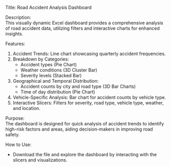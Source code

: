 Title: Road Accident Analysis Dashboard  

Description:  
This visually dynamic Excel dashboard provides a comprehensive analysis of road accident data, utilizing filters and interactive charts for enhanced insights.  

Features:  
1. Accident Trends: Line chart showcasing quarterly accident frequencies.  
2. Breakdown by Categories:  
   - Accident types (Pie Chart)  
   - Weather conditions (3D Cluster Bar)  
   - Severity levels (Stacked Bar)  
3. Geographical and Temporal Distribution:  
   - Accident counts by city and road type (3D Bar Charts)  
   - Time of day distribution (Pie Chart)  
4. Vehicle-Specific Analysis: Bar chart for accident counts by vehicle type.  
5. Interactive Slicers: Filters for severity, road type, vehicle type, weather, and location.  

Purpose:  
The dashboard is designed for quick analysis of accident trends to identify high-risk factors and areas, aiding decision-makers in improving road safety.  

How to Use:  
- Download the file and explore the dashboard by interacting with the slicers and visualizations.

